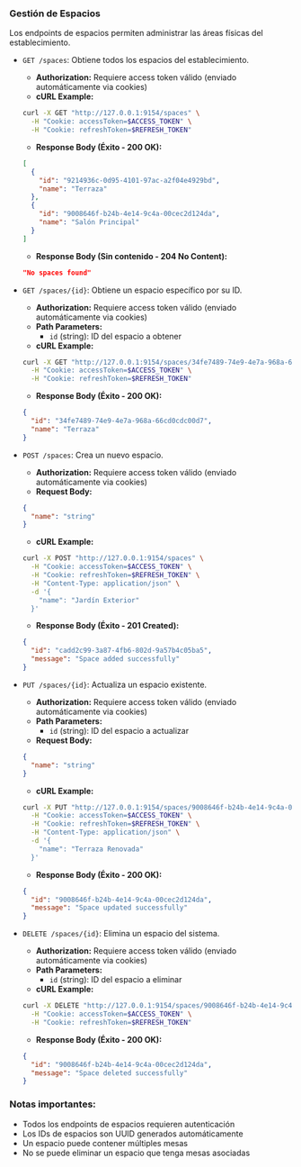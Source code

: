 ### Gestión de Espacios

Los endpoints de espacios permiten administrar las áreas físicas del establecimiento.

- `GET /spaces`: Obtiene todos los espacios del establecimiento.
  - **Authorization:** Requiere access token válido (enviado automáticamente via cookies)
  - **cURL Example:**
  ```bash
  curl -X GET "http://127.0.0.1:9154/spaces" \
    -H "Cookie: accessToken=$ACCESS_TOKEN" \
    -H "Cookie: refreshToken=$REFRESH_TOKEN"
  ```
  - **Response Body (Éxito - 200 OK):**
  ```json
  [
    {
      "id": "9214936c-0d95-4101-97ac-a2f04e4929bd",
      "name": "Terraza"
    },
    {
      "id": "9008646f-b24b-4e14-9c4a-00cec2d124da", 
      "name": "Salón Principal"
    }
  ]
  ```
  - **Response Body (Sin contenido - 204 No Content):**
  ```json
  "No spaces found"
  ```

- `GET /spaces/{id}`: Obtiene un espacio específico por su ID.
  - **Authorization:** Requiere access token válido (enviado automáticamente via cookies)
  - **Path Parameters:**
    - `id` (string): ID del espacio a obtener
  - **cURL Example:**
  ```bash
  curl -X GET "http://127.0.0.1:9154/spaces/34fe7489-74e9-4e7a-968a-66cd0cdc00d7" \
    -H "Cookie: accessToken=$ACCESS_TOKEN" \
    -H "Cookie: refreshToken=$REFRESH_TOKEN"
  ```
  - **Response Body (Éxito - 200 OK):**
  ```json
  {
    "id": "34fe7489-74e9-4e7a-968a-66cd0cdc00d7",
    "name": "Terraza"
  }
  ```

- `POST /spaces`: Crea un nuevo espacio.
  - **Authorization:** Requiere access token válido (enviado automáticamente via cookies)
  - **Request Body:**
  ```json
  {
    "name": "string"
  }
  ```
  - **cURL Example:**
  ```bash
  curl -X POST "http://127.0.0.1:9154/spaces" \
    -H "Cookie: accessToken=$ACCESS_TOKEN" \
    -H "Cookie: refreshToken=$REFRESH_TOKEN" \
    -H "Content-Type: application/json" \
    -d '{
      "name": "Jardín Exterior"
    }'
  ```
  - **Response Body (Éxito - 201 Created):**
  ```json
  {
    "id": "cadd2c99-3a87-4fb6-802d-9a57b4c05ba5",
    "message": "Space added successfully"
  }
  ```

- `PUT /spaces/{id}`: Actualiza un espacio existente.
  - **Authorization:** Requiere access token válido (enviado automáticamente via cookies)
  - **Path Parameters:**
    - `id` (string): ID del espacio a actualizar
  - **Request Body:**
  ```json
  {
    "name": "string"
  }
  ```
  - **cURL Example:**
  ```bash
  curl -X PUT "http://127.0.0.1:9154/spaces/9008646f-b24b-4e14-9c4a-00cec2d124da" \
    -H "Cookie: accessToken=$ACCESS_TOKEN" \
    -H "Cookie: refreshToken=$REFRESH_TOKEN" \
    -H "Content-Type: application/json" \
    -d '{
      "name": "Terraza Renovada"
    }'
  ```
  - **Response Body (Éxito - 200 OK):**
  ```json
  {
    "id": "9008646f-b24b-4e14-9c4a-00cec2d124da",
    "message": "Space updated successfully"
  }
  ```

- `DELETE /spaces/{id}`: Elimina un espacio del sistema.
  - **Authorization:** Requiere access token válido (enviado automáticamente via cookies)
  - **Path Parameters:**
    - `id` (string): ID del espacio a eliminar
  - **cURL Example:**
  ```bash
  curl -X DELETE "http://127.0.0.1:9154/spaces/9008646f-b24b-4e14-9c4a-00cec2d124da" \
    -H "Cookie: accessToken=$ACCESS_TOKEN" \
    -H "Cookie: refreshToken=$REFRESH_TOKEN"
  ```
  - **Response Body (Éxito - 200 OK):**
  ```json
  {
    "id": "9008646f-b24b-4e14-9c4a-00cec2d124da",
    "message": "Space deleted successfully"
  }
  ```

### Notas importantes:
- Todos los endpoints de espacios requieren autenticación 
- Los IDs de espacios son UUID generados automáticamente
- Un espacio puede contener múltiples mesas
- No se puede eliminar un espacio que tenga mesas asociadas